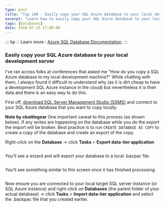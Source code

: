 ```yaml
---
type: post
title: "Tip 140 - Easily copy your SQL Azure database to your local development server"
excerpt: "Learn how to easily copy your SQL Azure database to your local development server"
tags: [Databases]
date: 2018-07-15 17:00:00
---
```


::: tip
:bulb: Learn more : [Azure SQL Database Documentation](https://docs.microsoft.com/azure/sql-database?WT.mc_id=docs-azuredevtips-azureappsdev).
:::

### Easily copy your SQL Azure database to your local development server

I've ran across folks at conferences that asked me "How do you copy a SQL Azure database to my local development machine?" While chatting with them, I always found it difficult to understand why (as it is dirt cheap to have a development SQL Azure instance in the cloud) but nevertheless it is their data and there is an easy way to do this.

First off, [download SQL Server Management Studio (SSMS)](https://docs.microsoft.com/sql/ssms/download-sql-server-management-studio-ssms?view=sql-server-2017?WT.mc_id=docs-azuredevtips-azureappsdev) and connect to your SQL Azure database that you want to copy locally.

**Note by cbattlegear** One important caveat to this process (as shown below). If any writes are happening on the database while you do the export the import will be broken. Best practice is to run `CREATE DATABASE AS COPY` to create a copy of the database and create an export of the copy.


Right-click on the **Database** -> click **Tasks** > **Export data-tier application**

<img :src="$withBase('/files/sqlazure1.png')">

You'll see a wizard and will export your database to a local .bacpac file.

<img :src="$withBase('/files/sqlazure2.png')">

You'll see something similar to this screen once it has finished processing.

<img :src="$withBase('/files/sqlazure4.png')">

Now ensure you are connected to your local target SQL server instance (or SQL Azure instance) and right-click on **Databases** (the parent folder of your actual database) -> click **Tasks** > **Import data-tier application** and select the .backpac file that you created earlier.

<img :src="$withBase('/files/sqlazure3.png')">
